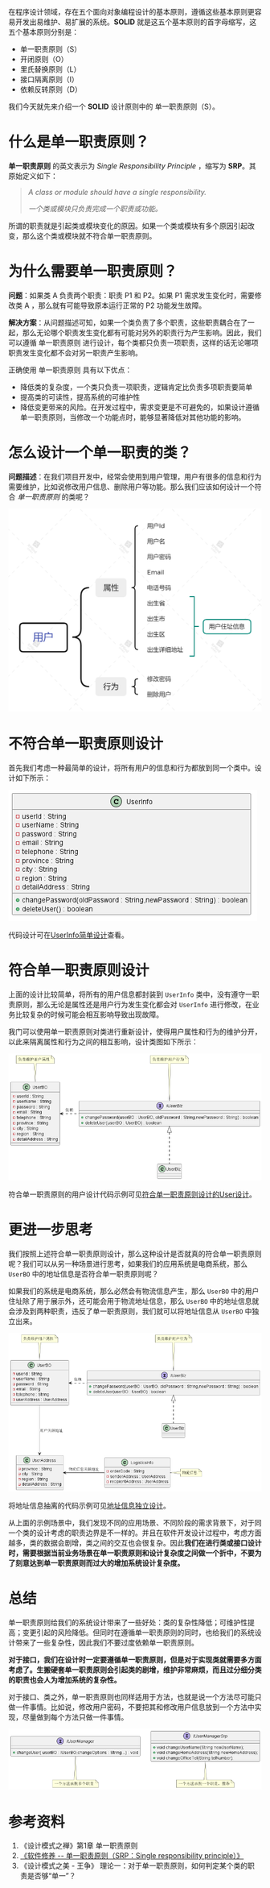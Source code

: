 在程序设计领域，存在五个面向对象编程设计的基本原则，遵循这些基本原则更容易开发出易维护、易扩展的系统。**SOLID** 就是这五个基本原则的首字母缩写，这五个基本原则分别是：

- 单一职责原则（S）
- 开闭原则（O）
- 里氏替换原则（L）
- 接口隔离原则（I）
- 依赖反转原则（D）

我们今天就先来介绍一个 **SOLID** 设计原则中的 单一职责原则（S）。

# 什么是单一职责原则？

**单一职责原则** 的英文表示为 *Single Responsibility Principle* ，缩写为 **SRP**。其原始定义如下：

> *A class or module should have a single responsibility.*
>
> *一个类或模块只负责完成一个职责或功能。*

所谓的职责就是引起类或模块变化的原因。如果一个类或模块有多个原因引起改变，那么这个类或模块就不符合单一职责原则。

# 为什么需要单一职责原则？

**问题**：如果类 A 负责两个职责：职责 P1 和 P2。如果 P1 需求发生变化时，需要修改类 A ，那么就有可能导致原本运行正常的 P2 功能发生故障。

**解决方案**：从问题描述可知，如果一个类负责了多个职责，这些职责耦合在了一起，那么无论哪个职责发生变化都有可能对另外的职责行为产生影响。因此，我们可以遵循 单一职责原则 进行设计，每个类都只负责一项职责，这样的话无论哪项职责发生变化都不会对另一职责产生影响。

正确使用 单一职责原则 具有以下优点：

- 降低类的复杂度，一个类只负责一项职责，逻辑肯定比负责多项职责要简单
- 提高类的可读性，提高系统的可维护性
- 降低变更带来的风险。在开发过程中，需求变更是不可避免的，如果设计遵循 单一职责原则，当修改一个功能点时，能够显著降低对其他功能的影响。

# 怎么设计一个单一职责的类？

**问题描述**：在我们项目开发中，经常会使用到用户管理，用户有很多的信息和行为需要维护，比如说修改用户信息、删除用户等功能。那么我们应该如何设计一个符合 *单一职责原则* 的类呢？

![API接口监控](../../resources/principles/xmind/用户.png)

# 不符合单一职责原则设计

首先我们考虑一种最简单的设计，将所有用户的信息和行为都放到同一个类中。设计如下所示：

![SingleUserInfo](../../resources/principles/uml/SingleUserInfo.png)

代码设计可在[UserInfo简单设计](../../design-principle/solid-srp/src/main/java/com/github/kokasumi/neg/UserInfo.java)查看。

# 符合单一职责原则设计

上面的设计比较简单，将所有的用户信息都封装到 `UserInfo` 类中，没有遵守一职责原则，那么无论是属性还是用户行为发生变化都会对 `UserInfo` 进行修改，在业务比较复杂的时候可能会相互影响导致出现故障。

我门可以使用单一职责原则对类进行重新设计，使得用户属性和行为的维护分开，以此来隔离属性和行为之间的相互影响，设计类图如下所示：

![SrpUserInfo](../../resources/principles/uml/SrpUserInfo.png)

符合单一职责原则的用户设计代码示例可见[符合单一职责原则设计的User设计](../../design-principle/solid-srp/src/main/java/com/github/kokasumi/pos)。

# 更进一步思考

我们按照上述符合单一职责原则设计，那么这种设计是否就真的符合单一职责原则呢？我们可以从另一种场景进行思考，如果我们的应用系统是电商系统，那么 `UserBO` 中的地址信息是否符合单一职责原则呢？

如果我们的系统是电商系统，那么必然会有物流信息产生，那么 `UserBO` 中的用户住址除了用于展示外，还可能会用于物流地址信息，那么 `UserBO` 中的地址信息就会涉及到两种职责，违反了单一职责原则，我们就可以将地址信息从 `UserBO` 中独立出来。

![CommerceUserInfo](../../resources/principles/uml/CommerceUserInfo.png)

将地址信息抽离的代码示例可见[地址信息独立设计](../../design-principle/solid-srp/src/main/java/com/github/kokasumi/future)。

从上面的示例场景中，我们发现不同的应用场景、不同阶段的需求背景下，对于同一个类的设计考虑的职责边界是不一样的。并且在软件开发设计过程中，考虑方面越多，类的数据会剧增，类之间的交互也会很复杂。因此**我们在进行类或接口设计时，需要根据当前业务场景在单一职责原则和设计复杂度之间做一个折中，不要为了刻意达到单一职责原则而过大的增加系统设计复杂度。**

# 总结

单一职责原则给我们的系统设计带来了一些好处：类的复杂性降低；可维护性提高；变更引起的风险降低。但同时在遵循单一职责原则的同时，也给我们的系统设计带来了一些复杂性，因此我们不要过度依赖单一职责原则。

**对于接口，我们在设计时一定要遵循单一职责原则，但是对于实现类就需要多方面考虑了。生搬硬套单一职责原则会引起类的剧增，维护非常麻烦，而且过分细分类的职责也会人为增加系统的复杂性。**

对于接口、类之外，单一职责原则也同样适用于方法，也就是说一个方法尽可能只做一件事情。比如说，修改用户密码，不要把其和修改用户信息放到一个方法中实现，尽量做到每个方法只做一件事情。

![IUserManager](../../resources/principles/uml/IUserManager.png)

# 参考资料

1. 《设计模式之禅》第1章 单一职责原则
2. [《软件修养 -- 单一职责原则（SRP：Single responsibility principle）》](https://link.juejin.cn/?target=https%3A%2F%2Fmakeoptim.com%2Ftraining%2Fsingle-responsibility-principle)
3. 《设计模式之美 - 王争》 理论一：对于单一职责原则，如何判定某个类的职责是否够“单一”？